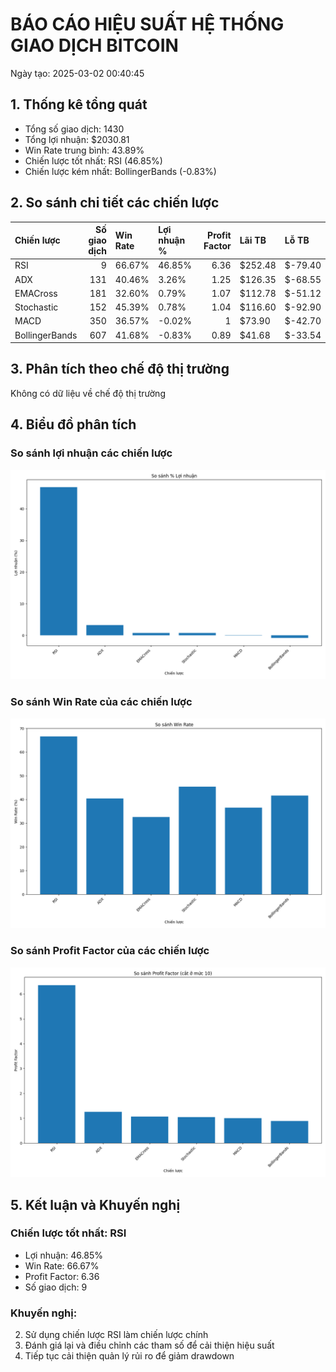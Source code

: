 # BÁO CÁO HIỆU SUẤT HỆ THỐNG GIAO DỊCH BITCOIN
Ngày tạo: 2025-03-02 00:40:45

## 1. Thống kê tổng quát

- Tổng số giao dịch: 1430
- Tổng lợi nhuận: $2030.81
- Win Rate trung bình: 43.89%
- Chiến lược tốt nhất: RSI (46.85%)
- Chiến lược kém nhất: BollingerBands (-0.83%)

## 2. So sánh chi tiết các chiến lược

| Chiến lược     |   Số giao dịch | Win Rate   | Lợi nhuận %   |   Profit Factor | Lãi TB   | Lỗ TB   |
|:---------------|---------------:|:-----------|:--------------|----------------:|:---------|:--------|
| RSI            |              9 | 66.67%     | 46.85%        |            6.36 | $252.48  | $-79.40 |
| ADX            |            131 | 40.46%     | 3.26%         |            1.25 | $126.35  | $-68.55 |
| EMACross       |            181 | 32.60%     | 0.79%         |            1.07 | $112.78  | $-51.12 |
| Stochastic     |            152 | 45.39%     | 0.78%         |            1.04 | $116.60  | $-92.90 |
| MACD           |            350 | 36.57%     | -0.02%        |            1    | $73.90   | $-42.70 |
| BollingerBands |            607 | 41.68%     | -0.83%        |            0.89 | $41.68   | $-33.54 |

## 3. Phân tích theo chế độ thị trường

Không có dữ liệu về chế độ thị trường

## 4. Biểu đồ phân tích

### So sánh lợi nhuận các chiến lược
![Profit Comparison](charts/profit_comparison.png)

### So sánh Win Rate của các chiến lược
![WinRate Comparison](charts/winrate_comparison.png)

### So sánh Profit Factor của các chiến lược
![Profit Factor Comparison](charts/profit_factor_comparison.png)


## 5. Kết luận và Khuyến nghị

### Chiến lược tốt nhất: RSI
- Lợi nhuận: 46.85%
- Win Rate: 66.67%
- Profit Factor: 6.36
- Số giao dịch: 9

### Khuyến nghị:
2. Sử dụng chiến lược RSI làm chiến lược chính
3. Đánh giá lại và điều chỉnh các tham số để cải thiện hiệu suất
4. Tiếp tục cải thiện quản lý rủi ro để giảm drawdown